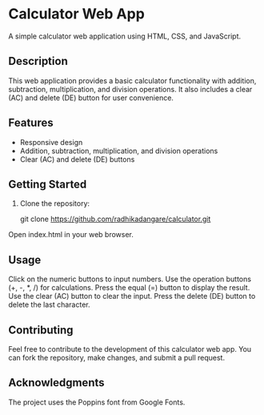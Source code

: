 # Calculator Web App

A simple calculator web application using HTML, CSS, and JavaScript.

## Description

This web application provides a basic calculator functionality with addition, subtraction, multiplication, and division operations. It also includes a clear (AC) and delete (DE) button for user convenience.

## Features

- Responsive design
- Addition, subtraction, multiplication, and division operations
- Clear (AC) and delete (DE) buttons

## Getting Started

1. Clone the repository:

   git clone https://github.com/radhikadangare/calculator.git

Open index.html in your web browser.

## Usage

Click on the numeric buttons to input numbers.
Use the operation buttons (+, -, *, /) for calculations.
Press the equal (=) button to display the result.
Use the clear (AC) button to clear the input.
Press the delete (DE) button to delete the last character.

## Contributing

Feel free to contribute to the development of this calculator web app. You can fork the repository, make changes, and submit a pull request.

## Acknowledgments

The project uses the Poppins font from Google Fonts.
